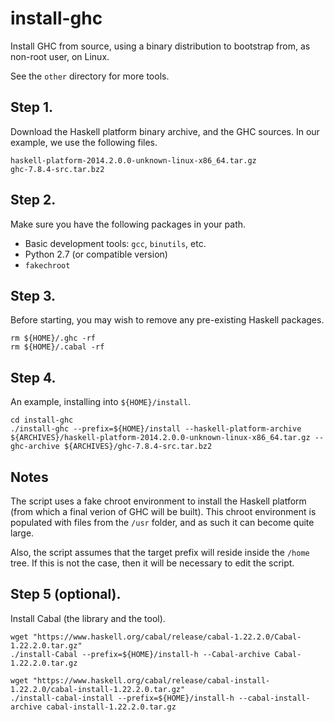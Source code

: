 # install-ghc
Install GHC from source, using a binary distribution to bootstrap from, as non-root user, on Linux.

See the `other` directory for more tools.


## Step 1.

Download the Haskell platform binary archive, and the GHC sources. In our example, we use the following files.

```
haskell-platform-2014.2.0.0-unknown-linux-x86_64.tar.gz 
ghc-7.8.4-src.tar.bz2
```


## Step 2.

Make sure you have the following packages in your path.

* Basic development tools: `gcc`, `binutils`, etc.
* Python 2.7 (or compatible version)
* `fakechroot`


## Step 3.

Before starting, you may wish to remove any pre-existing Haskell packages.

```
rm ${HOME}/.ghc -rf
rm ${HOME}/.cabal -rf
```


## Step 4.

An example, installing into `${HOME}/install`.

```
cd install-ghc
./install-ghc --prefix=${HOME}/install --haskell-platform-archive ${ARCHIVES}/haskell-platform-2014.2.0.0-unknown-linux-x86_64.tar.gz --ghc-archive ${ARCHIVES}/ghc-7.8.4-src.tar.bz2
```


## Notes

The script uses a fake chroot environment to install the Haskell platform (from which a final verion of GHC will be built). This chroot environment is populated with files from the `/usr` folder, and as such it can become quite large.

Also, the script assumes that the target prefix will reside inside the `/home` tree. If this is not the case, then it will be necessary to edit the script.


## Step 5 (optional).

Install Cabal (the library and the tool).

```
wget "https://www.haskell.org/cabal/release/cabal-1.22.2.0/Cabal-1.22.2.0.tar.gz"
./install-Cabal --prefix=${HOME}/install-h --Cabal-archive Cabal-1.22.2.0.tar.gz

wget "https://www.haskell.org/cabal/release/cabal-install-1.22.2.0/cabal-install-1.22.2.0.tar.gz"
./install-cabal-install --prefix=${HOME}/install-h --cabal-install-archive cabal-install-1.22.2.0.tar.gz 
```
